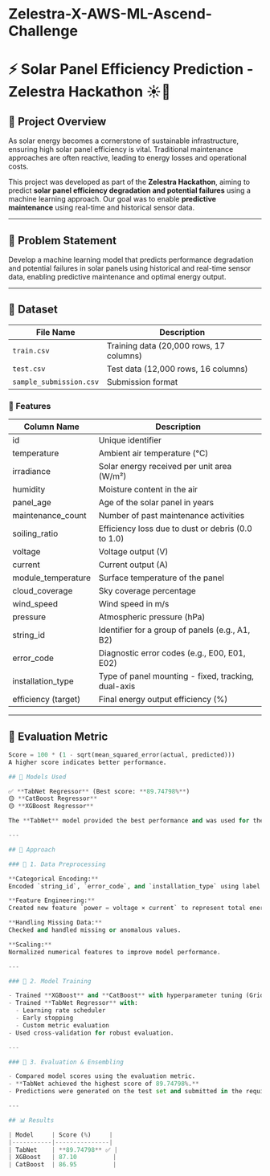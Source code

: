 # Zelestra-X-AWS-ML-Ascend-Challenge


# ⚡ Solar Panel Efficiency Prediction - Zelestra Hackathon ☀️🔧

## 🧠 Project Overview

As solar energy becomes a cornerstone of sustainable infrastructure, ensuring high solar panel efficiency is vital. Traditional maintenance approaches are often reactive, leading to energy losses and operational costs.

This project was developed as part of the **Zelestra Hackathon**, aiming to predict **solar panel efficiency degradation and potential failures** using a machine learning approach. Our goal was to enable **predictive maintenance** using real-time and historical sensor data.

---

## 🧪 Problem Statement

Develop a machine learning model that predicts performance degradation and potential failures in solar panels using historical and real-time sensor data, enabling predictive maintenance and optimal energy output.

---

## 📂 Dataset

| File Name              | Description                                |
|------------------------|--------------------------------------------|
| `train.csv`            | Training data (20,000 rows, 17 columns)    |
| `test.csv`             | Test data (12,000 rows, 16 columns)        |
| `sample_submission.csv`| Submission format                          |

### 🔢 Features

| Column Name         | Description                                                                         |
|---------------------|-------------------------------------------------------------------------------------|
| id                  | Unique identifier                                                                  |
| temperature         | Ambient air temperature (°C)                                                        |
| irradiance          | Solar energy received per unit area (W/m²)                                          |
| humidity            | Moisture content in the air                                                         |
| panel_age           | Age of the solar panel in years                                                     |
| maintenance_count   | Number of past maintenance activities                                               |
| soiling_ratio       | Efficiency loss due to dust or debris (0.0 to 1.0)                                  |
| voltage             | Voltage output (V)                                                                  |
| current             | Current output (A)                                                                  |
| module_temperature  | Surface temperature of the panel                                                    |
| cloud_coverage      | Sky coverage percentage                                                             |
| wind_speed          | Wind speed in m/s                                                                   |
| pressure            | Atmospheric pressure (hPa)                                                          |
| string_id           | Identifier for a group of panels (e.g., A1, B2)                                     |
| error_code          | Diagnostic error codes (e.g., E00, E01, E02)                                        |
| installation_type   | Type of panel mounting - fixed, tracking, dual-axis                                |
| efficiency (target) | Final energy output efficiency (%)                                                  |

---

## 📐 Evaluation Metric

```python
Score = 100 * (1 - sqrt(mean_squared_error(actual, predicted)))
A higher score indicates better performance.

## 🧠 Models Used

✅ **TabNet Regressor** (Best score: **89.74798%**)  
🟡 **CatBoost Regressor**  
🟡 **XGBoost Regressor**

The **TabNet** model provided the best performance and was used for the final submission.

---

## 🧭 Approach

### 🔹 1. Data Preprocessing

**Categorical Encoding:**  
Encoded `string_id`, `error_code`, and `installation_type` using label encoding or one-hot encoding as needed.

**Feature Engineering:**  
Created new feature `power = voltage × current` to represent total energy output.

**Handling Missing Data:**  
Checked and handled missing or anomalous values.

**Scaling:**  
Normalized numerical features to improve model performance.

---

### 🔹 2. Model Training

- Trained **XGBoost** and **CatBoost** with hyperparameter tuning (Grid/Random Search) and early stopping.
- Trained **TabNet Regressor** with:
  - Learning rate scheduler  
  - Early stopping  
  - Custom metric evaluation  
- Used cross-validation for robust evaluation.

---

### 🔹 3. Evaluation & Ensembling

- Compared model scores using the evaluation metric.
- **TabNet achieved the highest score of 89.74798%.**
- Predictions were generated on the test set and submitted in the required format.

---

## 📊 Results

| Model     | Score (%)     |
|-----------|---------------|
| TabNet    | **89.74798** ✅ |
| XGBoost   | 87.10          |
| CatBoost  | 86.95          |

